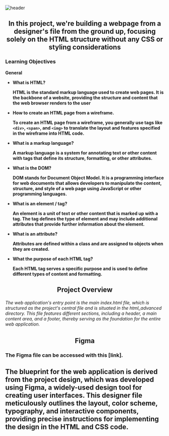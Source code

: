 ![header](https://capsule-render.vercel.app/api?type=waving&height=300&color=FF3369&text=HTML%20Advanced&fontColor=FFFFFF)

<h2 align="center">In this project, we're building a webpage from a designer's file from the ground up, focusing solely on the HTML structure without any CSS or styling considerations<b></h2>

  <h3><span>Learning Objectives</span></h3>

  General
  * What is HTML? <p>HTML is the standard markup language used to create web pages. It is the backbone of a website, providing the structure and content that the web browser renders to the user</p>
  * How to create an HTML page from a wireframe. <p>To create an HTML page from a wireframe, you generally use tags like `<div>`, `<span>`, and `<img>` to translate the layout and features specified in the wireframe into HTML code.</p>
  * What is a markup language? <p>A markup language is a system for annotating text or other content with tags that define its structure, formatting, or other attributes.</p>
  * What is the DOM? <p>DOM stands for Document Object Model. It is a programming interface for web documents that allows developers to manipulate the content, structure, and style of a web page using JavaScript or other programming languages.</p>
  * What is an element / tag? <p>An element is a unit of text or other content that is marked up with a tag. The tag defines the type of element and may include additional attributes that provide further information about the element.</p>
  * What is an attribute? <p> Attributes are defined within a class and are assigned to objects when they are created.</P>
  * What the purpose of each HTML tag? <p>Each HTML tag serves a specific purpose and is used to define different types of content and formatting.</p>

<h2 align="center">Project Overview<b></h2>
<h6>The web application's entry point is the main index.html file, which is structured as the project's central file and is situated in the html_advanced directory. This file features different sections, including a header, a main content area, and a footer, thereby serving as the foundation for the entire web application.</h6>

<h2 align="center">Figma<b></h2>
<h3> The Figma file can be accessed with this [link].</h3>
<h2>The blueprint for the web application is derived from the project design, which was developed using Figma, a widely-used design tool for creating user interfaces. This designer file meticulously outlines the layout, color scheme, typography, and interactive components, providing precise instructions for implementing the design in the HTML and CSS code.</h2>

  [link]: https://www.figma.com/file/XrEAsu1vQj5fhVaNG38d2W/Homepage
